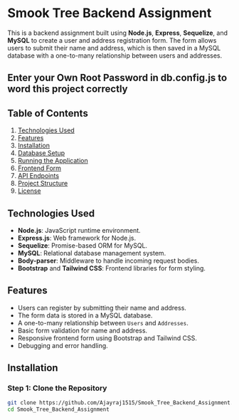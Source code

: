 # Smook Tree Backend Assignment

This is a backend assignment built using **Node.js**, **Express**, **Sequelize**, and **MySQL** to create a user and address registration form. The form allows users to submit their name and address, which is then saved in a MySQL database with a one-to-many relationship between users and addresses.

## Enter your Own Root Password in db.config.js to word this project correctly
## Table of Contents

1. [Technologies Used](#technologies-used)
2. [Features](#features)
3. [Installation](#installation)
4. [Database Setup](#database-setup)
5. [Running the Application](#running-the-application)
6. [Frontend Form](#frontend-form)
7. [API Endpoints](#api-endpoints)
8. [Project Structure](#project-structure)
9. [License](#license)

## Technologies Used

- **Node.js**: JavaScript runtime environment.
- **Express.js**: Web framework for Node.js.
- **Sequelize**: Promise-based ORM for MySQL.
- **MySQL**: Relational database management system.
- **Body-parser**: Middleware to handle incoming request bodies.
- **Bootstrap** and **Tailwind CSS**: Frontend libraries for form styling.

## Features

- Users can register by submitting their name and address.
- The form data is stored in a MySQL database.
- A one-to-many relationship between `Users` and `Addresses`.
- Basic form validation for name and address.
- Responsive frontend form using Bootstrap and Tailwind CSS.
- Debugging and error handling.

## Installation

### Step 1: Clone the Repository

```bash
git clone https://github.com/Ajayraj1515/Smook_Tree_Backend_Assignment.git
cd Smook_Tree_Backend_Assignment

